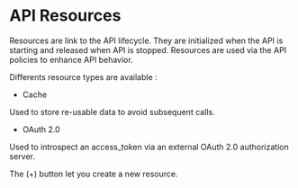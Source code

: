 # API Resources

Resources are link to the API lifecycle. They are initialized when the API is starting and released when API is stopped.
Resources are used via the API policies to enhance API behavior.

Differents resource types are available :

- Cache

Used to store re-usable data to avoid subsequent calls.

- OAuth 2.0

Used to introspect an access_token via an external OAuth 2.0 authorization server.

The (+) button let you create a new resource.
